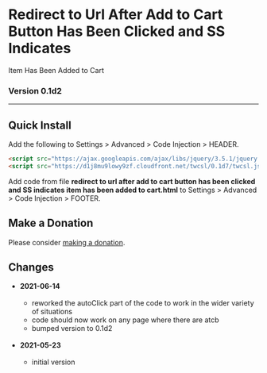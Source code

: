 # Redirect to Url After Add to Cart Button Has Been Clicked and SS Indicates
  Item Has Been Added to Cart

### Version 0.1d2

---

## Quick Install

Add the following to Settings > Advanced > Code Injection > HEADER.

```html
<script src="https://ajax.googleapis.com/ajax/libs/jquery/3.5.1/jquery.min.js"></script>
<script src="https://d1j8mu9lowy9zf.cloudfront.net/twcsl/0.1d7/twcsl.js"></script>
```

Add code from file **redirect to url after add to cart button has been clicked
and SS indicates item has been added to cart.html** to Settings > Advanced >
Code Injection > FOOTER.

## Make a Donation

Please consider [making a donation](https://github.com/tomsWebConsulting/twcsl#make-a-donation).

## Changes

* **2021-06-14**
<br><br>
  * reworked the autoClick part of the code to work in the wider variety of
    situations
  * code should now work on any page where there are atcb
  * bumped version to 0.1d2
  <br><br>
* **2021-05-23**
<br><br>
  * initial version
